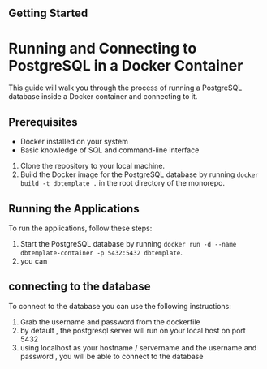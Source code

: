 
## Getting Started

# Running and Connecting to PostgreSQL in a Docker Container

This guide will walk you through the process of running a PostgreSQL database inside a Docker container and connecting to it.

## Prerequisites

- Docker installed on your system
- Basic knowledge of SQL and command-line interface

1. Clone the repository to your local machine.
3. Build the Docker image for the PostgreSQL database by running `docker build -t dbtemplate .` in the root directory of the monorepo.

## Running the Applications

To run the applications, follow these steps:

1. Start the PostgreSQL database by running `docker run -d --name dbtemplate-container -p 5432:5432 dbtemplate`.
2. you can 

## connecting to the database

To connect to the database you can use the following instructions:

1. Grab the username and password from the dockerfile
2. by default , the postgresql server will run on your local host on port 5432
3. using localhost as your hostname / servername and the username and password , you will be able to connect to the database


